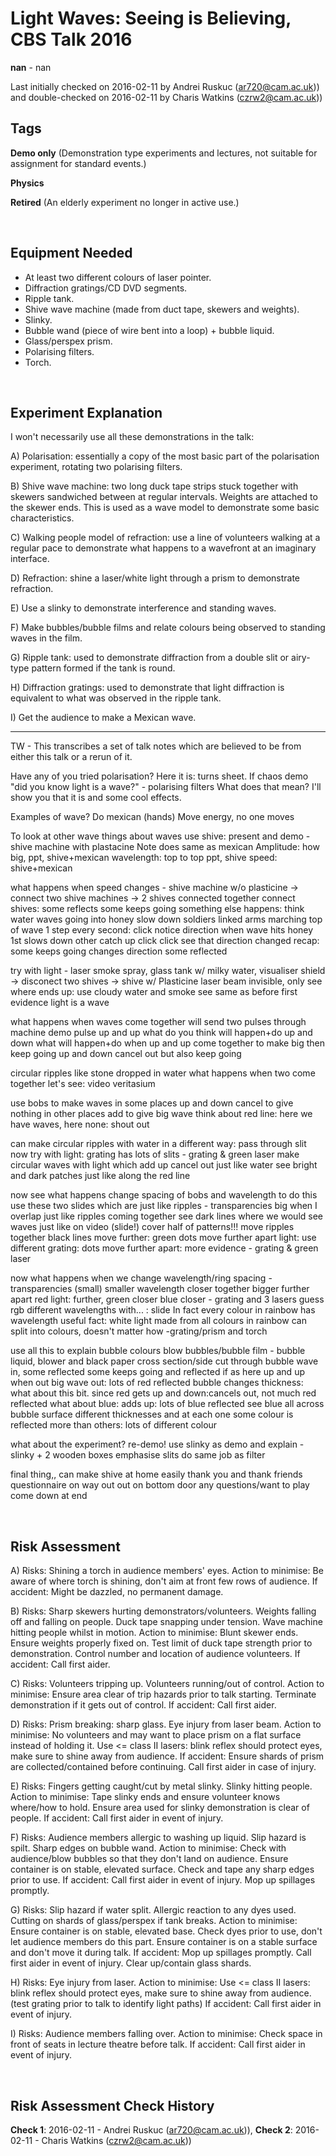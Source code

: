 # Light Waves: Seeing is Believing, CBS Talk 2016

**nan** - nan

Last initially checked on 2016-02-11 by Andrei Ruskuc (ar720@cam.ac.uk)) and double-checked on 2016-02-11 by Charis Watkins (czrw2@cam.ac.uk))

## Tags
<!--- Start Tags (DO NOT REMOVE THIS COMMENT) --->

**Demo only** (Demonstration type experiments and lectures, not suitable for assignment for standard events.)

**Physics**

**Retired** (An elderly experiment no longer in active use.)
<!--- End Tags (DO NOT REMOVE THIS COMMENT) --->

<br/>

## Equipment Needed 
- At least two different colours of laser pointer.
- Diffraction gratings/CD DVD segments.
- Ripple tank.
- Shive wave machine (made from duct tape, skewers and weights).
- Slinky.
- Bubble wand (piece of wire bent into a loop) + bubble liquid.
- Glass/perspex prism.
- Polarising filters.
- Torch.

<br/>

## Experiment Explanation 

I won't necessarily use all these demonstrations in the talk:

A) Polarisation: essentially a copy of the most basic part of the polarisation experiment, rotating two polarising filters.

B) Shive wave machine: two long duck tape strips stuck together with skewers sandwiched between at regular intervals. Weights are attached to the skewer ends. This is used as a wave model to demonstrate some basic characteristics.

C) Walking people model of refraction: use a line of volunteers walking at a regular pace to demonstrate what happens to a wavefront at an imaginary interface.

D) Refraction: shine a laser/white light through a prism to demonstrate refraction.

E) Use a slinky to demonstrate interference and standing waves.

F) Make bubbles/bubble films and relate colours being observed to standing waves in the film.

G) Ripple tank: used to demonstrate diffraction from a double slit or airy-type pattern formed if the tank is round.

H) Diffraction gratings: used to demonstrate that light diffraction is equivalent to what was observed in the ripple tank.

I) Get the audience to make a Mexican wave.

-------------------------------------------------------------------------------------------------------------------------
TW - This transcribes a set of talk notes which are believed to be from either this talk or a rerun of it. 

Have any of you tried polarisation?
Here it is: turns sheet.
If chaos demo "did you know light is a wave?" - polarising filters
What does that mean?
I'll show you that it is and some cool effects.

Examples of wave?
Do mexican (hands)
Move energy, no one moves

To look at other wave things about waves use shive: present and demo - shive machine with plastacine
Note does same as mexican
Amplitude: how big, ppt, shive+mexican
wavelength: top to top ppt, shive
speed: shive+mexican

what happens when speed changes - shive machine w/o plasticine -> connect two shive machines -> 2 shives connected together
connect shives: some reflects some keeps going
something else happens: think water waves going into honey slow down
soldiers linked arms marching top of wave
1 step every second: click notice direction
when wave hits honey 1st slows down other catch up
click click see that direction changed
recap: some keeps going changes direction some reflected

try with light - laser smoke spray, glass tank w/ milky water, visualiser shield -> disconect two shives -> shive w/ Plasticine
laser beam invisible, only see where ends up: use cloudy water and smoke
see same as before
first evidence light is a wave

what happens when waves come together
will send two pulses through machine demo pulse
up and up what do you think will happen+do
up and down what will happen+do
when up and up come together to make big then keep going
up and down cancel out but also keep going

circular ripples like stone dropped in water
what happens when two come together 
let's see: video veritasium

use bobs to make waves
in some places up and down cancel to give nothing
in other places add to give big wave
think about red line: here we have waves, here none: shout out

can make circular ripples with water in a different way: pass through slit
now try with light: grating has lots of slits - grating & green laser
make circular waves with light which add up cancel out just like water
see bright and dark patches just like along the red line

now see what happens change spacing of bobs and wavelength
to do this use these two slides which are just like ripples - transparencies big
when I overlap just like ripples coming together
see dark lines where we would see waves just like on video (slide!)
cover half of patterns!!!
move ripples together black lines move further: green dots move further apart
light: use different grating: dots move further apart: more evidence - grating & green laser

now what happens when we change wavelength/ring spacing - transparencies (small)
smaller wavelength closer together bigger further apart
red light: further, green closer blue closer - grating and 3 lasers
guess rgb different wavelengths with... : slide
In fact every colour in rainbow has wavelength
useful fact: white light made from all colours in rainbow
can split into colours, doesn't matter how -grating/prism and torch

use all this to explain bubble colours
blow bubbles/bubble film - bubble liquid, blower and black paper
cross section/side cut through bubble
wave in, some reflected some keeps going and reflected
if as here up and up when out big wave out: lots of red reflected 
bubble changes thickness: what about this bit.
since red gets up and down:cancels out, not much red reflected
what about blue: adds up: lots of blue reflected see blue
all across bubble surface different thicknesses and at each one some colour is reflected more than others: lots of different colour

what about the experiment? re-demo!
use slinky as demo and explain - slinky + 2 wooden boxes
emphasise slits do same job as filter

final thing,, can make shive at home easily
thank you and thank friends
questionnaire on way out
out on bottom door
any questions/want to play come down at end



<br/>

## Risk Assessment

A)
Risks:
Shining a torch in audience members' eyes.
Action to minimise:
Be aware of where torch is shining, don't aim at front few rows of audience.
If accident:
Might be dazzled, no permanent damage.

B)
Risks:
Sharp skewers hurting demonstrators/volunteers.
Weights falling off and falling on people.
Duck tape snapping under tension.
Wave machine hitting people whilst in motion.
Action to minimise:
Blunt skewer ends.
Ensure weights properly fixed on.
Test limit of duck tape strength prior to demonstration.
Control number and location of audience volunteers.
If accident:
Call first aider.

C)
Risks:
Volunteers tripping up.
Volunteers running/out of control.
Action to minimise:
Ensure area clear of trip hazards prior to talk starting.
Terminate demonstration if it gets out of control.
If accident:
Call first aider.

D)
Risks:
Prism breaking: sharp glass.
Eye injury from laser beam.
Action to minimise:
No volunteers and may want to place prism on a flat surface instead of holding it.
Use <= class II lasers: blink reflex should protect eyes, make sure to shine away from audience.
If accident:
Ensure shards of prism are collected/contained before continuing.
Call first aider in case of injury.

E)
Risks:
Fingers getting caught/cut by metal slinky.
Slinky hitting people.
Action to minimise:
Tape slinky ends and ensure volunteer knows where/how to hold.
Ensure area used for slinky demonstration is clear of people.
If accident:
Call first aider in event of injury.

F)
Risks:
Audience members allergic to washing up liquid.
Slip hazard is spilt.
Sharp edges on bubble wand.
Action to minimise:
Check with audience/blow bubbles so that they don't land on audience.
Ensure container is on stable, elevated surface.
Check and tape any sharp edges prior to use.
If accident:
Call first aider in event of injury.
Mop up spillages promptly.

G)
Risks:
Slip hazard if water split.
Allergic reaction to any dyes used.
Cutting on shards of glass/perspex if tank breaks.
Action to minimise:
Ensure container is on stable, elevated base.
Check dyes prior to use, don't let audience members do this part.
Ensure container is on a stable surface and don't move it during talk.
If accident:
Mop up spillages promptly.
Call first aider in event of injury.
Clear up/contain glass shards.

H)
Risks:
Eye injury from laser.
Action to minimise:
Use <= class II lasers: blink reflex should protect eyes, make sure to shine away from audience.
(test grating prior to talk to identify light paths)
If accident:
Call first aider in event of injury.

I)
Risks:
Audience members falling over.
Action to minimise:
Check space in front of seats in lecture theatre before talk.
If accident:
Call first aider in event of injury.

<br/>

## Risk Assessment Check History 

**Check 1**: 2016-02-11 - Andrei Ruskuc (ar720@cam.ac.uk)), **Check 2**: 2016-02-11 - Charis Watkins (czrw2@cam.ac.uk))